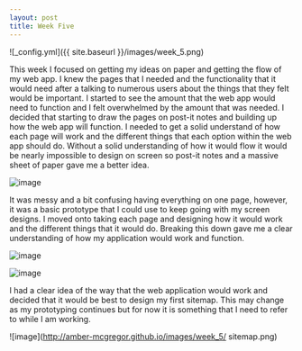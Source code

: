 ```yaml
---
layout: post
title: Week Five
---
```


![_config.yml]({{ site.baseurl }}/images/week_5.png)


This week I focused on getting my ideas on paper and getting the flow of my web app. I knew the pages that I needed and the functionality that it would need after a talking to numerous users about the things that they felt would be important. I started to see the amount that the web app would need to function and I felt overwhelmed by the amount that was needed. I decided that starting to draw the pages on post-it notes and building up how the web app will function. I needed to get a solid understand of how each page will work and the different things that each option within the web app should do. Without a solid understanding of how it would flow it would be nearly impossible to design on screen so post-it notes and a massive sheet of paper gave me a better idea.

![image](http://amber-mcgregor.github.io/images/week_5/keno_postit.png)

It was messy and a bit confusing having everything on one page, however, it was a basic prototype that I could use to keep going with my screen designs. I moved onto taking each page and designing how it would work and the different things that it would do. Breaking this down gave me a clear understanding of how my application would work and function.

![image](http://amber-mcgregor.github.io/images/week_5/keno_main.png)

![image](http://amber-mcgregor.github.io/images/week_5/keno_incidents.png)


I had a clear idea of the way that the web application would work and decided that it would be best to design my first sitemap. This may change as my prototyping continues but for now it is something that I need to refer to while I am working.

![image](http://amber-mcgregor.github.io/images/week_5/ sitemap.png)
